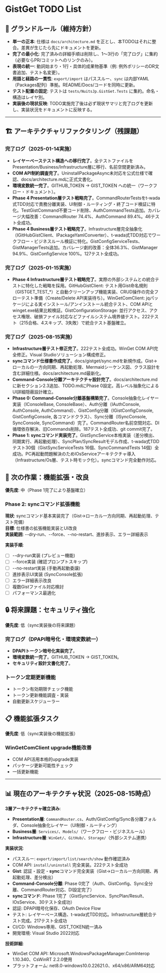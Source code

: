# GistGet TODO List

## 🧱 グランドルール（維持方針）

- **単一の正本**: 仕様は `docs/architecture.md` を正とし、本TODOはそれに整合。差異が生じたら先にドキュメントを更新。
- **完了の最小化**: 完了済みの詳細手順は削除し、1〜3行の「完了ログ」に集約（必要ならPR/コミットへのリンクのみ）。
- **表現の統一**: 動詞始まり・1行・具体的成果物基準（例: 例外ポリシーのDR文書追加、テスト名変更）。
- **用語と経路の一貫性**: `export/import` はパススルー、`sync` は内部YAML（Packages配列）準拠。README/Docs/コードを同時に更新。
- **テスト配置の固定**: テストは `tests/NuitsJp.GistGet.Tests` に集約。命名・構造はレイヤ別。
- **実装後の現状反映**: TODO実施完了後は必ず現状サマリと完了ログを更新し、実装状況をドキュメントに反映する。

---

## 🏗️ アーキテクチャリファクタリング（残課題）

### 完了ログ（2025-01-14実施）
- **レイヤーベーステスト構造への移行完了**。全テストファイルをPresentation/Business/Infrastructure層に移行、名前空間更新済み。
- **COM API制約調査完了**。UninstallPackageAsync未対応を公式仕様で確認、docs/architecture.mdに正式文書化。
- **環境変数統一完了**。GITHUB_TOKEN → GIST_TOKEN への統一（ワークフロー・ドキュメント）。
- **Phase 4 Presentation層テスト戦略完了**。CommandRouterTestsをt-wada式TDD対応で責務分離実装、UI制御・ルーティング・終了コード検証に特化。TestGistCommand不要コード削除、AuthCommandTests追加。カバレージ大幅改善：CommandRouter 74.4%、AuthCommand 89.4%。46テスト全成功。
- **Phase 4 Business層テスト戦略完了**。Infrastructure層完全抽象化（IGitHubGistClient、IPackageYamlConverter）、t-wada式TDD対応でワークフロー・ビジネスルール検証に特化。GistConfigServiceTests、GistManagerTests追加。カバレージ劇的改善：全体36.3%、GistManager 94.9%、GistConfigService 100%。127テスト全成功。

### 完了ログ（2025-01-15実施）
- **Phase 4 Infrastructure層テスト戦略完了**。実際の外部システムとの統合テストに特化した戦略を採用。GitHubGistClient: テスト用Gist命名規則（GISTGET_TEST_*）と自動クリーンアップ機能実装、CRUD操作の完全フローテスト準備（Create/Delete API実装待ち）。WinGetComClient: jqパッケージによる実インストール/アンインストール統合テスト、COM APIとwinget.exe結果比較検証。GistConfigurationStorage: 並行アクセス、アクセス権限、破損ファイル対応などファイルシステム境界値テスト。222テスト（215合格、4スキップ、3失敗）で統合テスト基盤確立。

### 完了ログ（2025-08-15実施）
- **Infrastructure層テスト修正完了**。222テスト全成功。WinGet COM API完全修正。Visual Studioソリューション構成修正。
- **syncコマンド仕様書作成完了**。docs/gistget/sync.mdを新規作成。Gist→ローカルの一方向同期、再起動処理、Mermaidシーケンス図、クラス設計を含む詳細仕様。docs/architecture.md最新化。
- **Command-Console分離アーキテクチャ設計完了**。docs/architecture.mdに新セクション2.3追加、TODO.mdにPhase 0設定。高レベル抽象化によるUI詳細隠蔽設計確立。
- **Phase 0: Command-Console分離基盤構築完了**。Console抽象化レイヤー実装（IConsoleBase, ConsoleBase）、Auth分離（IAuthConsole, AuthConsole, AuthCommand）、GistConfig分離（IGistConfigConsole, GistConfigConsole, 各コマンドクラス）、Sync分離（ISyncConsole, SyncConsole, SyncCommand）完了。CommandRouter名前空間対応、DI循環依存解決、旧Commands削除。187テスト全成功、git commit完了。
- **Phase 1: syncコマンド実装完了**。GistSyncService本格実装（差分検出、同期実行、再起動処理）、SyncPlan/SyncResultモデル作成、t-wada式TDDテスト30個（GistSyncServiceTests 16個、SyncCommandTests 14個）全成功。PC再起動問題解決のためIOsServiceアーキテクチャ導入（Infrastructure/Os層、テスト時モック化）。syncコマンド完全動作対応。



## 🔄 次の作業：機能拡張・改良

**優先度**: 中（Phase 1完了により基盤確立）

### Phase 2: syncコマンド拡張機能

**現状**: syncコマンド基本実装完了（Gist→ローカル一方向同期、再起動処理、テスト完備）  
**目標**: 仕様書の拡張機能実装とUI改良  
**実装範囲**: --dry-run、--force、--no-restart、進捗表示、エラー詳細表示

**実装手順**:
- [ ] --dry-run実装 (プレビュー機能)
- [ ] --force実装 (確認プロンプトスキップ)  
- [ ] --no-restart実装 (手動再起動委譲)
- [ ] 進捗表示UI実装 (SyncConsole拡張)
- [ ] エラー詳細表示改良
- [ ] 複数Gistファイル対応検討
- [ ] パフォーマンス最適化

## 🔒 将来課題：セキュリティ強化

**優先度**: 低（sync実装後の将来課題）

### 完了ログ（DPAPI暗号化・環境変数統一）
- **DPAPIトークン暗号化実装完了**。
- **環境変数統一完了**。GITHUB_TOKEN → GIST_TOKEN。
- **セキュリティ設計文書化完了**。

### トークン定期更新機能
- トークン有効期限チェック機能
- トークン更新機能調査・実装
- 自動更新スケジューラー

## 📋 機能拡張タスク

**優先度**: 低（sync実装後の機能拡張）

### WinGetComClient upgrade機能改善
- COM API活用本格的upgrade実装
- パッケージ更新可能性チェック
- 一括更新機能

---

## 📊 現在のアーキテクチャ状況（2025-08-15時点）

**3層アーキテクチャ確立済み**:
- **Presentation層**: `CommandRouter.cs`、Auth/GistConfig/Sync各分離フォルダ、Console抽象化レイヤー（UI制御・ルーティング）
- **Business層**: `Services/`、`Models/`（ワークフロー・ビジネスルール）
- **Infrastructure層**: `WinGet/`、`GitHub/`、`Storage/`（外部システム連携）

**実装状況**:
- パススルー: `export/import/list/search/show` 動作確認済み
- COM API: `install/uninstall` 完全実装。222テスト全成功
- **Gist**: 認証・設定・**sync**コマンド完全実装（Gist→ローカル一方向同期、再起動処理、差分検出）
- **Command-Console分離**: Phase 0完了（Auth、GistConfig、Sync全分離、CommandRouter対応、DI設定完了）
- **syncコマンド**: Phase 1完了（GistSyncService、SyncPlan/Result、IOsService、30テスト全成功）
- 認証: DPAPI暗号化保存、OAuth Device Flow
- テスト: レイヤーベース構造、t-wada式TDD対応。Infrastructure層統合テスト完成。217テスト全成功
- CI/CD: Windows専用、GIST_TOKEN統一済み
- 開発環境: Visual Studio 2022対応

**技術詳細**:
- WinGet COM API: Microsoft.WindowsPackageManager.ComInterop 1.10.340、CsWinRT 2.2.0使用
- プラットフォーム: net8.0-windows10.0.22621.0、x64/x86/ARM64対応
